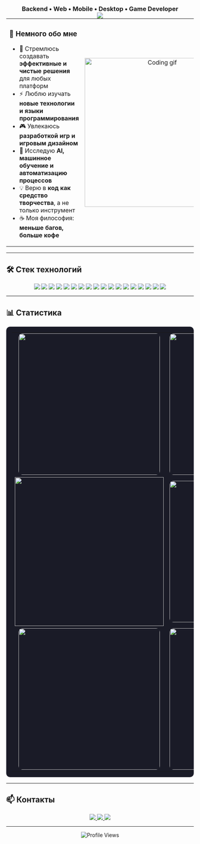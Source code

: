 <p align="center">
  <img src="https://capsule-render.vercel.app/api?type=waving&color=0:4776E6,100:8E54E9&height=200&section=header&text=Привет!%20Я%20Олег%20👋&fontSize=40&fontColor=ffffff&animation=fadeIn" />
</p>

<h3 align="center" style="margin-top:-50px;">Backend • Web • Mobile • Desktop • Game Developer</h3>

<table align="center" width="80%">
<tr>
<td width="50%" align="left" valign="middle">

### 📜 Немного обо мне
- 🎯 Стремлюсь создавать **эффективные и чистые решения** для любых платформ  
- ⚡ Люблю изучать **новые технологии и языки программирования**  
- 🎮 Увлекаюсь **разработкой игр и игровым дизайном**  
- 🤖 Исследую **AI, машинное обучение и автоматизацию процессов**  
- 💡 Верю в **код как средство творчества**, а не только инструмент  
- ☕ Моя философия: **меньше багов, больше кофе**  

</td>
<td width="50%" align="center" valign="middle">

<img src="https://media.giphy.com/media/qgQUggAC3Pfv687qPC/giphy.gif" width="400" alt="Coding gif" />

</td>
</tr>
</table>

---

## 🛠️ Стек технологий

<p align="center">
  <!-- Backend -->
  <img src="https://img.shields.io/badge/Go-00ADD8?style=for-the-badge&logo=go&logoColor=white" />
  <img src="https://img.shields.io/badge/Python-3776AB?style=for-the-badge&logo=python&logoColor=white" />
  <img src="https://img.shields.io/badge/Django-092E20?style=for-the-badge&logo=django&logoColor=white" />
  <img src="https://img.shields.io/badge/FastAPI-009688?style=for-the-badge&logo=fastapi&logoColor=white" />
  <img src="https://img.shields.io/badge/Java-007396?style=for-the-badge&logo=openjdk&logoColor=white" />
  <!-- Mobile -->
  <img src="https://img.shields.io/badge/Dart-0175C2?style=for-the-badge&logo=dart&logoColor=white" />
  <img src="https://img.shields.io/badge/Flutter-02569B?style=for-the-badge&logo=flutter&logoColor=white" />
  <!-- Frontend -->
  <img src="https://img.shields.io/badge/HTML5-E34F26?style=for-the-badge&logo=html5&logoColor=white" />
  <img src="https://img.shields.io/badge/CSS3-1572B6?style=for-the-badge&logo=css3&logoColor=white" />
  <img src="https://img.shields.io/badge/JavaScript-F7DF1E?style=for-the-badge&logo=javascript&logoColor=black" />
  <!-- Other -->
  <img src="https://img.shields.io/badge/PHP-777BB4?style=for-the-badge&logo=php&logoColor=white" />
  <img src="https://img.shields.io/badge/MySQL-4479A1?style=for-the-badge&logo=mysql&logoColor=white" />
  <img src="https://img.shields.io/badge/PostgreSQL-316192?style=for-the-badge&logo=postgresql&logoColor=white" />
  <img src="https://img.shields.io/badge/REST%20API-FF6F00?style=for-the-badge&logo=rest&logoColor=white" />
  <img src="https://img.shields.io/badge/Docker-2496ED?style=for-the-badge&logo=docker&logoColor=white" />
  <img src="https://img.shields.io/badge/Git-F05032?style=for-the-badge&logo=git&logoColor=white" />
  <!-- Game Dev -->
  <img src="https://img.shields.io/badge/C%23-239120?style=for-the-badge&logo=c-sharp&logoColor=white" />
  <img src="https://img.shields.io/badge/Unity-000000?style=for-the-badge&logo=unity&logoColor=white" />
</p>

---

## 📊 Статистика

<table align="center" style="background-color:#1a1b27; border-radius:10px; padding:15px; border-spacing:15px;">
<tr>
<td align="center">
  <img src="https://github-readme-stats.vercel.app/api?username=Ol1g2195&show_icons=true&theme=tokyonight&hide_border=true"
       width="380" height="165" style="border-radius:10px; max-width:100%; height:auto;" />
<td align="center">
  <img src="https://github-streak-stats.herokuapp.com/?user=Ol1g2195&theme=tokyonight&hide_border=true"
       width="380" height="165" style="border-radius:10px; max-width:100%; height:auto;" />
</td>
</tr>
  
<tr>
<td align="center">
  <img src="https://github-readme-streak-stats.herokuapp.com/?user=Ol1g2195&theme=tokyonight&hide_border=true"
       width="400" height="165" style="max-width:100%;height:auto;" />
</td>
</td>
<td align="center">
  <img src="https://github-readme-stats.vercel.app/api/top-langs/?username=Ol1g2195&layout=compact&theme=tokyonight&hide_border=true&langs_count=10"
       width="380" height="165" style="border-radius:10px; max-width:100%; height:auto;" />
</td>

</tr>
<tr>
<td align="center">
  <img src="https://leetcard.jacoblin.cool/Ol1g?theme=dark&font=Roboto&ext=contest"
       width="380" height="165" style="border-radius:10px; max-width:100%; height:auto;" />
</td>
<td align="center">
  <img src="https://github.r2v.ch/codewars?user=Ol1g2195&stroke=%23FF0000"
       width="380" height="165" style="border-radius:10px; max-width:100%; height:auto;" />
</td>
</tr>
</table>

---

## 📫 Контакты
<p align="center">
  <a href="mailto:your.email@example.com">
    <img src="https://img.shields.io/badge/Email-D14836?style=for-the-badge&logo=gmail&logoColor=white" />
  </a>
  <a href="https://t.me/yourusername">
    <img src="https://img.shields.io/badge/Telegram-26A5E4?style=for-the-badge&logo=telegram&logoColor=white" />
  </a>
  <a href="https://linkedin.com/in/yourusername">
    <img src="https://img.shields.io/badge/LinkedIn-0A66C2?style=for-the-badge&logo=linkedin&logoColor=white" />
  </a>
</p>

---

<p align="center">
  <img src="https://komarev.com/ghpvc/?username=Ol1g2195&label=Profile%20views&color=0e75b6&style=flat" alt="Profile Views" />
</p>
